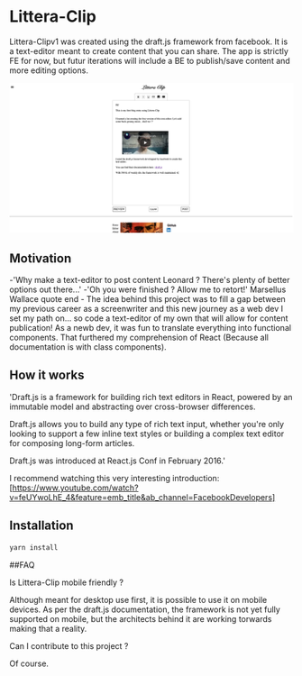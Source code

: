 # Littera-Clip

Littera-Clipv1 was created using the draft.js framework from facebook.
It is a text-editor meant to create content that you can share.
The app is strictly FE for now, but futur iterations will include a BE to publish/save content and more editing options.

![Alt text](public/Demo1.png)

## Motivation

-'Why make a text-editor to post content Leonard ? There's plenty of better options out there...'
-'Oh you were finished ? Allow me to retort!'
Marsellus Wallace quote end -
The idea behind this project was to fill a gap between my previous career as a screenwriter and this new journey as a web dev I set my path on... so code a text-editor of my own that will allow for content publication! As a newb dev, it was fun to translate everything into functional components. That furthered my comprehension of React (Because all documentation is with class components).

## How it works

'Draft.js is a framework for building rich text editors in React, powered by an immutable model and abstracting over cross-browser differences.

Draft.js allows you to build any type of rich text input, whether you're only looking to support a few inline text styles or building a complex text editor for composing long-form articles.

Draft.js was introduced at React.js Conf in February 2016.'

I recommend watching this very interesting introduction:
[https://www.youtube.com/watch?v=feUYwoLhE_4&feature=emb_title&ab_channel=FacebookDevelopers]

## Installation

```bash
yarn install

```

##FAQ

Is Littera-Clip mobile friendly ?

Although meant for desktop use first, it is possible to use it on mobile devices. As per the draft.js documentation, the framework is not yet fully supported on mobile, but the architects behind it are working torwards making that a reality.

Can I contribute to this project ?

Of course.
